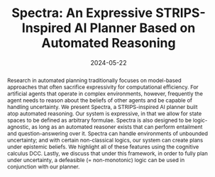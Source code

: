 ---
draft: false
title: "Spectra: An Expressive STRIPS-Inspired AI Planner Based on Automated Reasoning"
authors: [
    "Brandon Rozek",
    "Selmer Bringsjord"
]
date: 2024-05-22
publish_date: "2024/05/22"
conference: "KI - Künstliche Intelligenz"

isbn: ""
doi: "10.1007/s13218-024-00847-8"
language: "English"

pdf_url: "https://link.springer.com/article/10.1007/s13218-024-00847-8"
abstract: "Research in automated planning traditionally focuses on model-based approaches that often sacrifice expressivity for computational efficiency. For artificial agents that operate in complex environments, however, frequently the agent needs to reason about the beliefs of other agents and be capable of handling uncertainty. We present Spectra, a STRIPS-inspired AI planner built atop automated reasoning. Our system is expressive, in that we allow for state spaces to be defined as arbitrary formulae. Spectra is also designed to be logic-agnostic, as long as an automated reasoner exists that can perform entailment and question-answering over it. Spectra can handle environments of unbounded uncertainty; and with certain non-classical logics, our system can create plans under epistemic beliefs. We highlight all of these features using the cognitive calculus DCC. Lastly, we discuss that under this framework, in order to fully plan under uncertainty, a defeasible (= non-monotonic) logic can be used in conjunction with our planner."
---